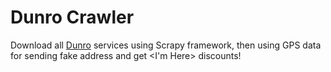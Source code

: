 # Dunro Crawler
Download all [Dunro](https://dunro.com) services using Scrapy framework,
then using GPS data for sending fake address and get <I'm Here> discounts!